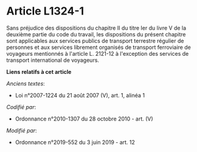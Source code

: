 # Article L1324-1

Sans préjudice des dispositions du chapitre II du titre Ier du livre V de la deuxième partie du code du travail, les
dispositions du présent chapitre sont applicables aux services publics de transport terrestre régulier de personnes et aux
services librement organisés de transport ferroviaire de voyageurs mentionnés à l'article L. 2121-12 à l'exception des
services de transport international de voyageurs.

**Liens relatifs à cet article**

_Anciens textes_:

  - Loi n°2007-1224 du 21 août 2007 (V), art. 1, alinéa 1

_Codifié par_:

  - Ordonnance n°2010-1307 du 28 octobre 2010 - art. (V)

_Modifié par_:

  - Ordonnance n°2019-552 du 3 juin 2019 - art. 12
